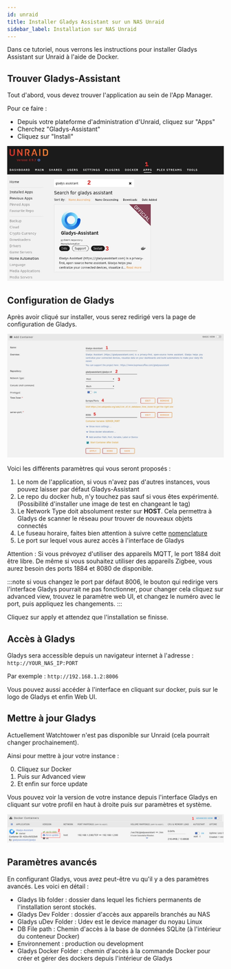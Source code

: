 ```yaml
---
id: unraid
title: Installer Gladys Assistant sur un NAS Unraid
sidebar_label: Installation sur NAS Unraid
---
```


Dans ce tutoriel, nous verrons les instructions pour installer Gladys Assistant sur Unraid à l'aide de Docker.

## Trouver Gladys-Assistant

Tout d'abord, vous devez trouver l'application au sein de l'App Manager.

Pour ce faire :

- Depuis votre plateforme d'administration d'Unraid, cliquez sur "Apps"
- Cherchez "Gladys-Assistant"
- Cliquez sur "Install"

![AppManager](../../../../../static/img/docs/en/installation/unraid/apps_manager.jpg)

## Configuration de Gladys

Après avoir cliqué sur installer, vous serez redirigé vers la page de configuration de Gladys.

![Configuration](../../../../../static/img/docs/en/installation/unraid/docker_config.jpg)

Voici les différents paramètres qui vous seront proposés :

1. Le nom de l'application, si vous n'avez pas d'autres instances, vous pouvez laisser par défaut Gladys-Assistant
2. Le repo du docker hub, n'y touchez pas sauf si vous êtes expérimenté. (Possibilité d'installer une image de test en changeant le tag)
3. Le Network Type doit absolument rester sur **HOST**. Cela permettra à Gladys de scanner le réseau pour trouver de nouveaux objets connectés
4. Le fuseau horaire, faites bien attention à suivre cette [nomenclature](https://en.wikipedia.org/wiki/List_of_tz_database_time_zones)
5. Le port sur lequel vous aurez accès à l'interface de Gladys

Attention : Si vous prévoyez d'utiliser des appareils MQTT, le port 1884 doit être libre.
De même si vous souhaitez utiliser des appareils Zigbee, vous aurez besoin des ports 1884 et 8080 de disponible.

:::note
si vous changez le port par défaut 8006, le bouton qui redirige vers l'interface Gladys pourrait ne pas fonctionner, pour changer cela cliquez sur advanced view, trouvez le paramètre web UI, et changez le numéro avec le port, puis appliquez les changements.
:::

Cliquez sur apply et attendez que l'installation se finisse.

## Accès à Gladys

Gladys sera accessible depuis un navigateur internet à l'adresse : `http://YOUR_NAS_IP:PORT`

Par exemple : `http://192.168.1.2:8006`

Vous pouvez aussi accéder à l'interface en cliquant sur docker, puis sur le logo de Gladys et enfin Web UI.

## Mettre à jour Gladys

Actuellement Watchtower n'est pas disponible sur Unraid (cela pourrait changer prochainement).

Ainsi pour mettre à jour votre instance :

0. Cliquez sur Docker
1. Puis sur Advanced view
2. Et enfin sur force update

Vous pouvez voir la version de votre instance depuis l'interface Gladys en cliquant sur votre profil en haut à droite puis sur paramètres et système.

![Update](../../../../../static/img/docs/en/installation/unraid/gladys_update.jpg)

## Paramètres avancés

En configurant Gladys, vous avez peut-être vu qu'il y a des paramètres avancés.
Les voici en détail :

- Gladys lib folder : dossier dans lequel les fichiers permanents de l'installation seront stockés.
- Gladys Dev Folder : dossier d'accès aux appareils branchés au NAS
- Gladys uDev Folder : Udev est le device manager du noyau Linux
- DB File path : Chemin d'accès à la base de données SQLite (à l'intérieur du conteneur Docker)
- Environnement : production ou development
- Gladys Docker Folder : chemin d'accès à la commande Docker pour créer et gérer des dockers depuis l'intérieur de Gladys
